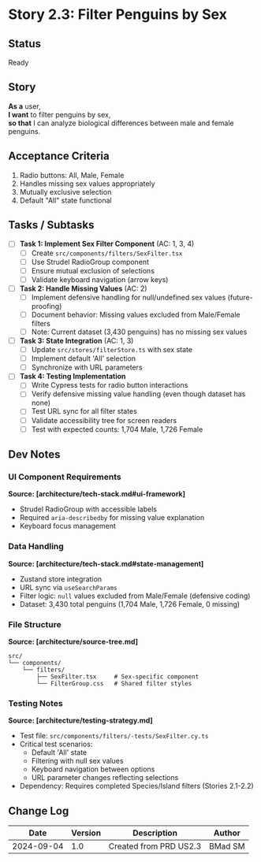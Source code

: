 # Story 2.3: Filter Penguins by Sex

## Status
Ready

## Story
**As a** user,  
**I want** to filter penguins by sex,  
**so that** I can analyze biological differences between male and female penguins.

## Acceptance Criteria

1. Radio buttons: All, Male, Female
2. Handles missing sex values appropriately
3. Mutually exclusive selection
4. Default "All" state functional

## Tasks / Subtasks

- [ ] **Task 1: Implement Sex Filter Component** (AC: 1, 3, 4)
  - [ ] Create `src/components/filters/SexFilter.tsx`
  - [ ] Use Strudel RadioGroup component
  - [ ] Ensure mutual exclusion of selections
  - [ ] Validate keyboard navigation (arrow keys)

- [ ] **Task 2: Handle Missing Values** (AC: 2) 
  - [ ] Implement defensive handling for null/undefined sex values (future-proofing)
  - [ ] Document behavior: Missing values excluded from Male/Female filters  
  - [ ] Note: Current dataset (3,430 penguins) has no missing sex values

- [ ] **Task 3: State Integration** (AC: 1, 3)
  - [ ] Update `src/stores/filterStore.ts` with sex state
  - [ ] Implement default 'All' selection
  - [ ] Synchronize with URL parameters

- [ ] **Task 4: Testing Implementation**
  - [ ] Write Cypress tests for radio button interactions
  - [ ] Verify defensive missing value handling (even though dataset has none)
  - [ ] Test URL sync for all filter states  
  - [ ] Validate accessibility tree for screen readers
  - [ ] Test with expected counts: 1,704 Male, 1,726 Female

## Dev Notes

### UI Component Requirements
**Source: [architecture/tech-stack.md#ui-framework]**
- Strudel RadioGroup with accessible labels
- Required `aria-describedby` for missing value explanation
- Keyboard focus management

### Data Handling
**Source: [architecture/tech-stack.md#state-management]**
- Zustand store integration
- URL sync via `useSearchParams`
- Filter logic: `null` values excluded from Male/Female (defensive coding)
- Dataset: 3,430 total penguins (1,704 Male, 1,726 Female, 0 missing)

### File Structure
**Source: [architecture/source-tree.md]**
```
src/
└── components/
    └── filters/
        ├── SexFilter.tsx     # Sex-specific component
        └── FilterGroup.css   # Shared filter styles
```

### Testing Notes
**Source: [architecture/testing-strategy.md]**
- Test file: `src/components/filters/-tests/SexFilter.cy.ts`
- Critical test scenarios:
  - Default 'All' state
  - Filtering with null sex values
  - Keyboard navigation between options
  - URL parameter changes reflecting selections
- Dependency: Requires completed Species/Island filters (Stories 2.1-2.2)

## Change Log
| Date | Version | Description | Author |
|------|---------|-------------|---------|
| 2024-09-04 | 1.0 | Created from PRD US2.3 | BMad SM |